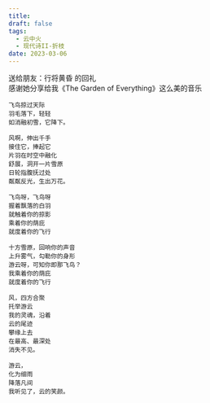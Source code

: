 ```yaml
---
title: 
draft: false
tags:
  - 云中火
  - 现代诗II-折枝
date: 2023-03-06
---
```

送给朋友：行将黄昏 的回礼  
感谢她分享给我《The Garden of Everything》这么美的音乐

	飞鸟掠过天际
	羽毛落下，轻轻
	如消融初雪，它降下。
	
	风啊，伸出千手
	接住它，捧起它
	片羽在时空中融化
	舒展，洞开一片雪原
	日轮指腹抚过处
	粼粼反光，生出万花。
	
	飞鸟呀，飞鸟呀
	握着飘落的白羽
	就触着你的掠影
	乘着你的荫庇
	就度着你的飞行
	
	十方雪原，回响你的声音
	上升雾气，勾勒你的身形
	游云呀，可知你即那飞鸟？
	我乘着你的荫庇
	就度着你的飞行
	
	风，四方合聚
	托举游云
	我的灵魂，沿着
	云的尾迹
	攀缘上去
	在最高、最深处
	消失不见。
	
	游云，
	化为细雨
	降落凡间
	我听见了，云的笑颜。
